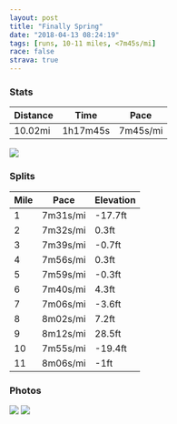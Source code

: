 ```yaml
---
layout: post
title: "Finally Spring"
date: "2018-04-13 08:24:19"
tags: [runs, 10-11 miles, <7m45s/mi]
race: false
strava: true
---
```


### Stats

| Distance | Time | Pace |
|----------|------|------|
|10.02mi|1h17m45s|7m45s/mi|

<img src='https://maps.googleapis.com/maps/api/staticmap?maptype=roadmap&path=enc:w_uwFpmtbMiGxUiFxKj@z@|J`@fg@hNxn@x@z}@tJpE~Aw@bTxAkQz@mBdCNhD|@aApTvZrCxA{HlAe@rFjDM|Dz@fApUvDnAuCzA@xHpF|EoBw@aEhAoPdJ}AfFgI`@{DmCqPsZkg@{IoV}@a[gLqi@|AkM}Ai_@qAcG~BgAi@cCoGsGkY_Kwl@sKgBbCy@k@b@fCyAlGsWjz@nIlGqDpMtUvOkI|WjC~Ao@bInIhEpWdV&key=AIzaSyC1MId7bFpkLXNAaYhBSTb8jLyiSqzbDtM&size=800x800&markers=color:yellow|label:S|40.74508,-74.00169&markers=color:green|label:F|40.71986999999999,-74.00152999999997'>

### Splits

| Mile | Pace | Elevation |
|------|------|-----------|
|1|7m31s/mi|-17.7ft|
|2|7m32s/mi|0.3ft|
|3|7m39s/mi|-0.7ft|
|4|7m56s/mi|0.3ft|
|5|7m59s/mi|-0.3ft|
|6|7m40s/mi|4.3ft|
|7|7m06s/mi|-3.6ft|
|8|8m02s/mi|7.2ft|
|9|8m12s/mi|28.5ft|
|10|7m55s/mi|-19.4ft|
|11|8m06s/mi|-1ft|

### Photos
<img src='https://dgtzuqphqg23d.cloudfront.net/Ktm_qbt2QgiRNQvpiIjdNGRJbSimQdtp3eIDkh7X-wk-768x710.jpg'>

<img src='https://dgtzuqphqg23d.cloudfront.net/KP2LkUPdd7-7yENFe8xK_8RICi_T0j5JL85e-8j1gE4-761x768.jpg'>
